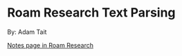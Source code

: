# Roam Research Text Parsing

By: Adam Tait

[Notes page in Roam Research](https://roamresearch.com/#/app/at/page/doz-ureGh)
